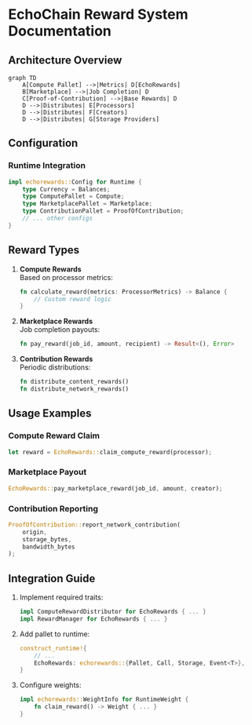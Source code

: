 # EchoChain Reward System Documentation

## Architecture Overview
```mermaid
graph TD
    A[Compute Pallet] -->|Metrics| D[EchoRewards]
    B[Marketplace] -->|Job Completion| D
    C[Proof-of-Contribution] -->|Base Rewards| D
    D -->|Distributes| E[Processors]
    D -->|Distributes| F[Creators]
    D -->|Distributes| G[Storage Providers]
```

## Configuration

### Runtime Integration
```rust
impl echorewards::Config for Runtime {
    type Currency = Balances;
    type ComputePallet = Compute;
    type MarketplacePallet = Marketplace;
    type ContributionPallet = ProofOfContribution;
    // ... other configs
}
```

## Reward Types

1. **Compute Rewards**  
   Based on processor metrics:
   ```rust
   fn calculate_reward(metrics: ProcessorMetrics) -> Balance {
       // Custom reward logic
   }
   ```

2. **Marketplace Rewards**  
   Job completion payouts:
   ```rust
   fn pay_reward(job_id, amount, recipient) -> Result<(), Error>
   ```

3. **Contribution Rewards**  
   Periodic distributions:
   ```rust
   fn distribute_content_rewards()
   fn distribute_network_rewards()  
   ```

## Usage Examples

### Compute Reward Claim
```rust
let reward = EchoRewards::claim_compute_reward(processor);
```

### Marketplace Payout
```rust
EchoRewards::pay_marketplace_reward(job_id, amount, creator);
```

### Contribution Reporting
```rust
ProofOfContribution::report_network_contribution(
    origin, 
    storage_bytes, 
    bandwidth_bytes
);
```

## Integration Guide

1. Implement required traits:
   ```rust
   impl ComputeRewardDistributor for EchoRewards { ... }
   impl RewardManager for EchoRewards { ... }
   ```

2. Add pallet to runtime:
   ```rust
   construct_runtime!{
       // ...
       EchoRewards: echorewards::{Pallet, Call, Storage, Event<T>},
   }
   ```

3. Configure weights:
   ```rust
   impl echorewards::WeightInfo for RuntimeWeight {
       fn claim_reward() -> Weight { ... }
   }
